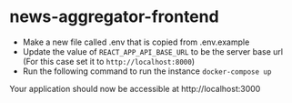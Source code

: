 # news-aggregator-frontend
- Make a new file called .env that is copied from .env.example
- Update the value of `REACT_APP_API_BASE_URL` to be the server base url (For this case set it to `http://localhost:8000`)
- Run the following command to run the instance
    `docker-compose up`

Your application should now be accessible at http://localhost:3000